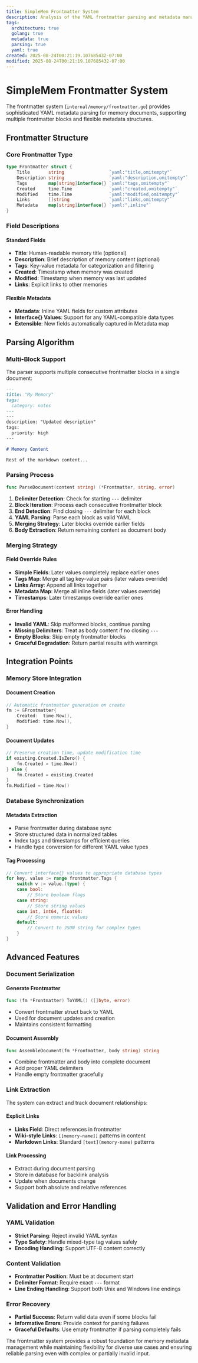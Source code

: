 ```yaml
---
title: SimpleMem Frontmatter System
description: Analysis of the YAML frontmatter parsing and metadata management system
tags:
  architecture: true
  golang: true
  metadata: true
  parsing: true
  yaml: true
created: 2025-08-24T00:21:19.107685432-07:00
modified: 2025-08-24T00:21:19.107685432-07:00
---
```


# SimpleMem Frontmatter System

The frontmatter system (`internal/memory/frontmatter.go`) provides sophisticated YAML metadata parsing for memory documents, supporting multiple frontmatter blocks and flexible metadata structures.

## Frontmatter Structure

### Core Frontmatter Type

```go
type Frontmatter struct {
    Title       string                 `yaml:"title,omitempty"`
    Description string                 `yaml:"description,omitempty"`
    Tags        map[string]interface{} `yaml:"tags,omitempty"`
    Created     time.Time              `yaml:"created,omitempty"`
    Modified    time.Time              `yaml:"modified,omitempty"`
    Links       []string               `yaml:"links,omitempty"`
    Metadata    map[string]interface{} `yaml:",inline"`
}
```

### Field Descriptions

#### Standard Fields
- **Title**: Human-readable memory title (optional)
- **Description**: Brief description of memory content (optional)
- **Tags**: Key-value metadata for categorization and filtering
- **Created**: Timestamp when memory was created
- **Modified**: Timestamp when memory was last updated
- **Links**: Explicit links to other memories

#### Flexible Metadata
- **Metadata**: Inline YAML fields for custom attributes
- **Interface{} Values**: Support for any YAML-compatible data types
- **Extensible**: New fields automatically captured in Metadata map

## Parsing Algorithm

### Multi-Block Support

The parser supports multiple consecutive frontmatter blocks in a single document:

```markdown
---
title: "My Memory"
tags:
  category: notes
---
---
description: "Updated description"
tags:
  priority: high
---

# Memory Content

Rest of the markdown content...
```

### Parsing Process

```go
func ParseDocument(content string) (*Frontmatter, string, error)
```

1. **Delimiter Detection**: Check for starting `---` delimiter
2. **Block Iteration**: Process each consecutive frontmatter block
3. **End Detection**: Find closing `---` delimiter for each block
4. **YAML Parsing**: Parse each block as valid YAML
5. **Merging Strategy**: Later blocks override earlier fields
6. **Body Extraction**: Return remaining content as document body

### Merging Strategy

#### Field Override Rules
- **Simple Fields**: Later values completely replace earlier ones
- **Tags Map**: Merge all tag key-value pairs (later values override)
- **Links Array**: Append all links together
- **Metadata Map**: Merge all inline fields (later values override)
- **Timestamps**: Later timestamps override earlier ones

#### Error Handling
- **Invalid YAML**: Skip malformed blocks, continue parsing
- **Missing Delimiters**: Treat as body content if no closing `---`
- **Empty Blocks**: Skip empty frontmatter blocks
- **Graceful Degradation**: Return partial results with warnings

## Integration Points

### Memory Store Integration

#### Document Creation
```go
// Automatic frontmatter generation on create
fm := &Frontmatter{
    Created:  time.Now(),
    Modified: time.Now(),
}
```

#### Document Updates
```go  
// Preserve creation time, update modification time
if existing.Created.IsZero() {
    fm.Created = time.Now()
} else {
    fm.Created = existing.Created
}
fm.Modified = time.Now()
```

### Database Synchronization

#### Metadata Extraction
- Parse frontmatter during database sync
- Store structured data in normalized tables
- Index tags and timestamps for efficient queries
- Handle type conversion for different YAML value types

#### Tag Processing
```go
// Convert interface{} values to appropriate database types
for key, value := range frontmatter.Tags {
    switch v := value.(type) {
    case bool:
        // Store boolean flags
    case string:
        // Store string values
    case int, int64, float64:
        // Store numeric values
    default:
        // Convert to JSON string for complex types
    }
}
```

## Advanced Features

### Document Serialization

#### Generate Frontmatter
```go
func (fm *Frontmatter) ToYAML() ([]byte, error)
```
- Convert frontmatter struct back to YAML
- Used for document updates and creation
- Maintains consistent formatting

#### Document Assembly
```go
func AssembleDocument(fm *Frontmatter, body string) string
```
- Combine frontmatter and body into complete document
- Add proper YAML delimiters
- Handle empty frontmatter gracefully

### Link Extraction

The system can extract and track document relationships:

#### Explicit Links
- **Links Field**: Direct references in frontmatter
- **Wiki-style Links**: `[[memory-name]]` patterns in content
- **Markdown Links**: Standard `[text](memory-name)` patterns

#### Link Processing
- Extract during document parsing
- Store in database for backlink analysis
- Update when documents change
- Support both absolute and relative references

## Validation and Error Handling

### YAML Validation
- **Strict Parsing**: Reject invalid YAML syntax
- **Type Safety**: Handle mixed-type tag values safely
- **Encoding Handling**: Support UTF-8 content correctly

### Content Validation
- **Frontmatter Position**: Must be at document start
- **Delimiter Format**: Require exact `---` format
- **Line Ending Handling**: Support both Unix and Windows line endings

### Error Recovery
- **Partial Success**: Return valid data even if some blocks fail
- **Informative Errors**: Provide context for parsing failures
- **Graceful Defaults**: Use empty frontmatter if parsing completely fails

The frontmatter system provides a robust foundation for memory metadata management while maintaining flexibility for diverse use cases and ensuring reliable parsing even with complex or partially invalid input.